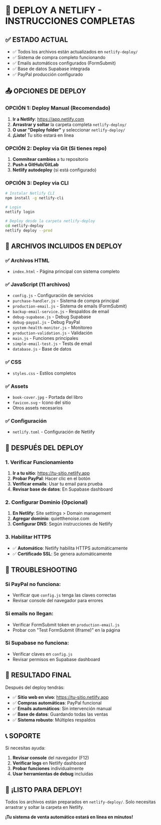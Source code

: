 # 🚀 DEPLOY A NETLIFY - INSTRUCCIONES COMPLETAS

## ✅ ESTADO ACTUAL
- ✅ Todos los archivos están actualizados en `netlify-deploy/`
- ✅ Sistema de compra completo funcionando
- ✅ Emails automáticos configurados (FormSubmit)
- ✅ Base de datos Supabase integrada
- ✅ PayPal producción configurado

## 📤 OPCIONES DE DEPLOY

### OPCIÓN 1: Deploy Manual (Recomendado)
1. **Ir a Netlify**: https://app.netlify.com
2. **Arrastrar y soltar** la carpeta completa `netlify-deploy/` 
3. **O usar "Deploy folder"** y seleccionar `netlify-deploy/`
4. **¡Listo!** Tu sitio estará en línea

### OPCIÓN 2: Deploy via Git (Si tienes repo)
1. **Commitear cambios** a tu repositorio
2. **Push a GitHub/GitLab**
3. **Netlify autodeploy** (si está configurado)

### OPCIÓN 3: Deploy via CLI
```bash
# Instalar Netlify CLI
npm install -g netlify-cli

# Login
netlify login

# Deploy desde la carpeta netlify-deploy
cd netlify-deploy
netlify deploy --prod
```

## 📁 ARCHIVOS INCLUIDOS EN DEPLOY

### ✅ Archivos HTML
- `index.html` - Página principal con sistema completo

### ✅ JavaScript (11 archivos)
- `config.js` - Configuración de servicios
- `purchase-handler.js` - Sistema de compra principal
- `production-email.js` - Sistema de emails (FormSubmit)
- `backup-email-service.js` - Respaldos de email
- `debug-supabase.js` - Debug Supabase
- `debug-paypal.js` - Debug PayPal
- `system-health-monitor.js` - Monitoreo
- `production-validation.js` - Validación
- `main.js` - Funciones principales
- `simple-email-test.js` - Tests de email
- `database.js` - Base de datos

### ✅ CSS
- `styles.css` - Estilos completos

### ✅ Assets
- `book-cover.jpg` - Portada del libro
- `favicon.svg` - Icono del sitio
- Otros assets necesarios

### ✅ Configuración
- `netlify.toml` - Configuración de Netlify

## 🎯 DESPUÉS DEL DEPLOY

### 1. Verificar Funcionamiento
1. **Ir a tu sitio**: https://tu-sitio.netlify.app
2. **Probar PayPal**: Hacer clic en el botón
3. **Verificar emails**: Usar tu email para prueba
4. **Revisar base de datos**: En Supabase dashboard

### 2. Configurar Dominio (Opcional)
1. **En Netlify**: Site settings > Domain management
2. **Agregar dominio**: quietthenoise.com
3. **Configurar DNS**: Según instrucciones de Netlify

### 3. Habilitar HTTPS
- ✅ **Automático**: Netlify habilita HTTPS automáticamente
- ✅ **Certificado SSL**: Se genera automáticamente

## 🔧 TROUBLESHOOTING

### Si PayPal no funciona:
- Verificar que `config.js` tenga las claves correctas
- Revisar console del navegador para errores

### Si emails no llegan:
- Verificar FormSubmit token en `production-email.js`
- Probar con "Test FormSubmit (Iframe)" en la página

### Si Supabase no funciona:
- Verificar claves en `config.js`
- Revisar permisos en Supabase dashboard

## 🎉 RESULTADO FINAL

Después del deploy tendrás:
- ✅ **Sitio web en vivo**: https://tu-sitio.netlify.app
- ✅ **Compras automáticas**: PayPal funcional
- ✅ **Emails automáticos**: Sin intervención manual
- ✅ **Base de datos**: Guardando todas las ventas
- ✅ **Sistema robusto**: Múltiples respaldos

## 📞 SOPORTE

Si necesitas ayuda:
1. **Revisar console** del navegador (F12)
2. **Verificar logs** en Netlify dashboard
3. **Probar funciones** individualmente
4. **Usar herramientas de debug** incluidas

## 🚀 ¡LISTO PARA DEPLOY!

Todos los archivos están preparados en `netlify-deploy/`. 
Solo necesitas arrastrar y soltar la carpeta en Netlify.

**¡Tu sistema de venta automático estará en línea en minutos!**
